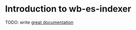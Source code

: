# Introduction to wb-es-indexer

TODO: write [great documentation](http://jacobian.org/writing/what-to-write/)
